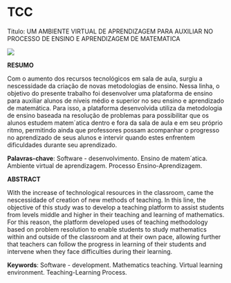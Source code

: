 # TCC
Titulo: UM AMBIENTE VIRTUAL DE APRENDIZAGEM PARA AUXILIAR NO PROCESSO DE ENSINO E APRENDIZAGEM DE MATEMATICA 

<a href="https://doi.org/10.29327/bs/2016.85941">
<img src ="https://app.publications.even3.com.br/badge/doi?c=10.29327/bs/2016.85941">
</a>

**RESUMO**

Com o aumento dos recursos tecnológicos em sala de aula, surgiu a nescessidade da criação de novas metodologias de ensino. 
Nessa linha, o objetivo do presente trabalho foi desenvolver uma plataforma de ensino para auxiliar alunos de níveis médio 
e superior no seu ensino e aprendizado de matemática. Para isso, a plataforma desenvolvida utiliza da
metodologia de ensino baseada na resolução de problemas para possibilitar que os alunos
estudem matem´atica dentro e fora da sala de aula e em seu próprio ritmo, permitindo
ainda que professores possam acompanhar o progresso no aprendizado de seus alunos e
intervir quando estes enfrentem dificuldades durante seu aprendizado.

**Palavras-chave**: Software - desenvolvimento. Ensino de matem´atica. Ambiente virtual
de aprendizagem. Processo Ensino-Aprendizagem.

**ABSTRACT**

With the increase of technological resources in the classroom, came the nescessidade of
creation of new methods of teaching. In this line, the objective of this study was to develop
a teaching platform to assist students from levels middle and higher in their teaching
and learning of mathematics. For this reason, the platform developed uses of teaching
methodology based on problem resolution to enable students to study mathematics within
and outside of the classroom and at their own pace, allowing further that teachers can
follow the progress in learning of their students and intervene when they face difficulties
during their learning.

**Keywords**: Software - development. Mathematics teaching. Virtual learning environment. Teaching-Learning Process.
